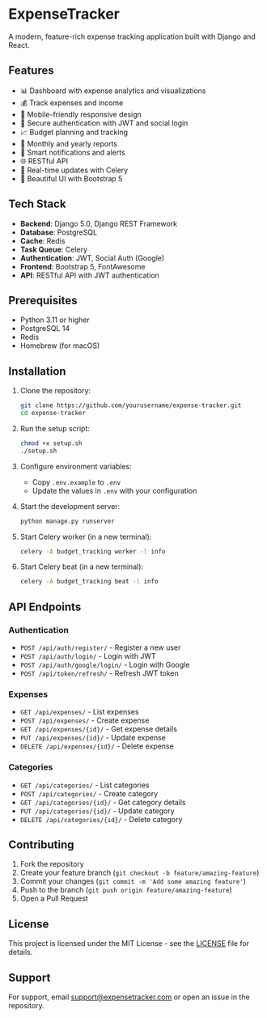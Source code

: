 # ExpenseTracker

A modern, feature-rich expense tracking application built with Django and React.

## Features

- 📊 Dashboard with expense analytics and visualizations
- 💰 Track expenses and income
- 📱 Mobile-friendly responsive design
- 🔐 Secure authentication with JWT and social login
- 📈 Budget planning and tracking
- 📅 Monthly and yearly reports
- 🔔 Smart notifications and alerts
- 🌐 RESTful API
- 🔄 Real-time updates with Celery
- 🎨 Beautiful UI with Bootstrap 5

## Tech Stack

- **Backend**: Django 5.0, Django REST Framework
- **Database**: PostgreSQL
- **Cache**: Redis
- **Task Queue**: Celery
- **Authentication**: JWT, Social Auth (Google)
- **Frontend**: Bootstrap 5, FontAwesome
- **API**: RESTful API with JWT authentication

## Prerequisites

- Python 3.11 or higher
- PostgreSQL 14
- Redis
- Homebrew (for macOS)

## Installation

1. Clone the repository:
   ```bash
   git clone https://github.com/yourusername/expense-tracker.git
   cd expense-tracker
   ```

2. Run the setup script:
   ```bash
   chmod +x setup.sh
   ./setup.sh
   ```

3. Configure environment variables:
   - Copy `.env.example` to `.env`
   - Update the values in `.env` with your configuration

4. Start the development server:
   ```bash
   python manage.py runserver
   ```

5. Start Celery worker (in a new terminal):
   ```bash
   celery -A budget_tracking worker -l info
   ```

6. Start Celery beat (in a new terminal):
   ```bash
   celery -A budget_tracking beat -l info
   ```

## API Endpoints

### Authentication
- `POST /api/auth/register/` - Register a new user
- `POST /api/auth/login/` - Login with JWT
- `POST /api/auth/google/login/` - Login with Google
- `POST /api/token/refresh/` - Refresh JWT token

### Expenses
- `GET /api/expenses/` - List expenses
- `POST /api/expenses/` - Create expense
- `GET /api/expenses/{id}/` - Get expense details
- `PUT /api/expenses/{id}/` - Update expense
- `DELETE /api/expenses/{id}/` - Delete expense

### Categories
- `GET /api/categories/` - List categories
- `POST /api/categories/` - Create category
- `GET /api/categories/{id}/` - Get category details
- `PUT /api/categories/{id}/` - Update category
- `DELETE /api/categories/{id}/` - Delete category

## Contributing

1. Fork the repository
2. Create your feature branch (`git checkout -b feature/amazing-feature`)
3. Commit your changes (`git commit -m 'Add some amazing feature'`)
4. Push to the branch (`git push origin feature/amazing-feature`)
5. Open a Pull Request

## License

This project is licensed under the MIT License - see the [LICENSE](LICENSE) file for details.

## Support

For support, email support@expensetracker.com or open an issue in the repository.
